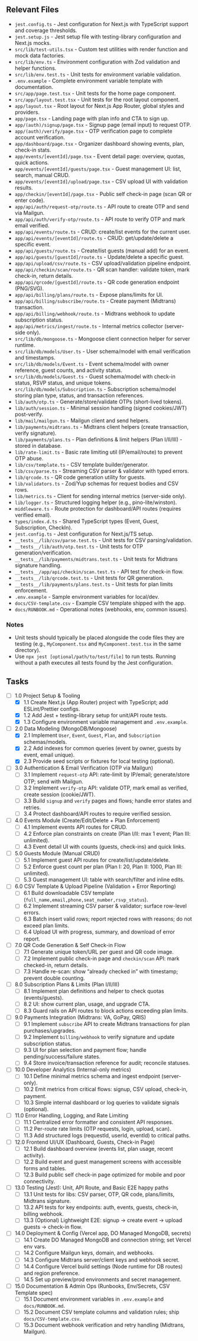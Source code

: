 ## Relevant Files

- `jest.config.ts` - Jest configuration for Next.js with TypeScript support and coverage thresholds.
- `jest.setup.js` - Jest setup file with testing-library configuration and Next.js mocks.
- `src/lib/test-utils.tsx` - Custom test utilities with render function and mock data factories.
- `src/lib/env.ts` - Environment configuration with Zod validation and helper functions.
- `src/lib/env.test.ts` - Unit tests for environment variable validation.
- `.env.example` - Complete environment variable template with documentation.
- `src/app/page.test.tsx` - Unit tests for the home page component.
- `src/app/layout.test.tsx` - Unit tests for the root layout component.
- `app/layout.tsx` - Root layout for Next.js App Router, global styles and providers.
- `app/page.tsx` - Landing page with plan info and CTA to sign up.
- `app/(auth)/signup/page.tsx` - Signup page (email input) to request OTP.
- `app/(auth)/verify/page.tsx` - OTP verification page to complete account verification.
- `app/dashboard/page.tsx` - Organizer dashboard showing events, plan, check-in stats.
- `app/events/[eventId]/page.tsx` - Event detail page: overview, quotas, quick actions.
- `app/events/[eventId]/guests/page.tsx` - Guest management UI: list, search, manual CRUD.
- `app/events/[eventId]/upload/page.tsx` - CSV upload UI with validation results.
- `app/checkin/[eventId]/page.tsx` - Public self check-in page (scan QR or enter code).
- `app/api/auth/request-otp/route.ts` - API route to create OTP and send via Mailgun.
- `app/api/auth/verify-otp/route.ts` - API route to verify OTP and mark email verified.
- `app/api/events/route.ts` - CRUD: create/list events for the current user.
- `app/api/events/[eventId]/route.ts` - CRUD: get/update/delete a specific event.
- `app/api/guests/route.ts` - Create/list guests (manual add) for an event.
- `app/api/guests/[guestId]/route.ts` - Update/delete a specific guest.
- `app/api/upload/csv/route.ts` - CSV upload/validation pipeline endpoint.
- `app/api/checkin/scan/route.ts` - QR scan handler: validate token, mark check-in, return details.
- `app/api/qrcode/[guestId]/route.ts` - QR code generation endpoint (PNG/SVG).
- `app/api/billing/plans/route.ts` - Expose plans/limits for UI.
- `app/api/billing/subscribe/route.ts` - Create payment (Midtrans) transaction.
- `app/api/billing/webhook/route.ts` - Midtrans webhook to update subscription status.
- `app/api/metrics/ingest/route.ts` - Internal metrics collector (server-side only).
- `src/lib/db/mongoose.ts` - Mongoose client connection helper for server runtime.
- `src/lib/db/models/User.ts` - User schema/model with email verification and timestamps.
- `src/lib/db/models/Event.ts` - Event schema/model with owner reference, guest counts, and activity status.
- `src/lib/db/models/Guest.ts` - Guest schema/model with check-in status, RSVP status, and unique tokens.
- `src/lib/db/models/Subscription.ts` - Subscription schema/model storing plan type, status, and transaction references.
- `lib/auth/otp.ts` - Generate/store/validate OTPs (short-lived tokens).
- `lib/auth/session.ts` - Minimal session handling (signed cookies/JWT) post-verify.
- `lib/mail/mailgun.ts` - Mailgun client and send helpers.
- `lib/payments/midtrans.ts` - Midtrans client helpers (create transaction, verify signature).
- `lib/payments/plans.ts` - Plan definitions & limit helpers (Plan I/II/III) - stored in database.
- `lib/rate-limit.ts` - Basic rate limiting util (IP/email/route) to prevent OTP abuse.
- `lib/csv/template.ts` - CSV template builder/generator.
- `lib/csv/parse.ts` - Streaming CSV parser & validator with typed errors.
- `lib/qrcode.ts` - QR code generation utility for guests.
- `lib/validators.ts` - Zod/Yup schemas for request bodies and CSV rows.
- `lib/metrics.ts` - Client for sending internal metrics (server-side only).
- `lib/logger.ts` - Structured logging helper (e.g., pino-lite/winston).
- `middleware.ts` - Route protection for dashboard/API routes (requires verified email).
- `types/index.d.ts` - Shared TypeScript types (Event, Guest, Subscription, CheckIn).
- `jest.config.ts` - Jest configuration for Next.js/TS setup.
- `__tests__/lib/csv/parse.test.ts` - Unit tests for CSV parsing/validation.
- `__tests__/lib/auth/otp.test.ts` - Unit tests for OTP generation/verification.
- `__tests__/lib/payments/midtrans.test.ts` - Unit tests for Midtrans signature handling.
- `__tests__/app/api/checkin/scan.test.ts` - API test for check-in flow.
- `__tests__/lib/qrcode.test.ts` - Unit tests for QR generation.
- `__tests__/lib/payments/plans.test.ts` - Unit tests for plan limits enforcement.
- `.env.example` - Sample environment variables for local/dev.
- `docs/CSV-template.csv` - Example CSV template shipped with the app.
- `docs/RUNBOOK.md` - Operational notes (webhooks, env, common issues).

### Notes

- Unit tests should typically be placed alongside the code files they are testing (e.g., `MyComponent.tsx` and `MyComponent.test.tsx` in the same directory).
- Use `npx jest [optional/path/to/test/file]` to run tests. Running without a path executes all tests found by the Jest configuration.

## Tasks

- [ ] 1.0 Project Setup & Tooling
  - [x] 1.1 Create Next.js (App Router) project with TypeScript; add ESLint/Prettier configs.
  - [x] 1.2 Add Jest + testing-library setup for unit/API route tests.
  - [x] 1.3 Configure environment variable management and `.env.example`.

- [ ] 2.0 Data Modeling (MongoDB/Mongoose)
  - [x] 2.1 Implement `User`, `Event`, `Guest`, `Plan`, and `Subscription` schemas/models.
  - [x] 2.2 Add indexes for common queries (event by owner, guests by event, email unique).
  - [x] 2.3 Provide seed scripts or fixtures for local testing (optional).

- [ ] 3.0 Authentication & Email Verification (OTP via Mailgun)
  - [ ] 3.1 Implement `request-otp` API: rate-limit by IP/email; generate/store OTP; send with Mailgun.
  - [ ] 3.2 Implement `verify-otp` API: validate OTP, mark email as verified, create session (cookie/JWT).
  - [ ] 3.3 Build `signup` and `verify` pages and flows; handle error states and retries.
  - [ ] 3.4 Protect dashboard/API routes to require verified session.

- [ ] 4.0 Events Module (Create/Edit/Delete + Plan Enforcement)
  - [ ] 4.1 Implement events API routes for CRUD.
  - [ ] 4.2 Enforce plan constraints on create (Plan I/II: max 1 event; Plan III: unlimited).
  - [ ] 4.3 Event detail UI with counts (guests, check-ins) and quick links.

- [ ] 5.0 Guests Module (Manual CRUD)
  - [ ] 5.1 Implement guest API routes for create/list/update/delete.
  - [ ] 5.2 Enforce guest count per plan (Plan I: 20, Plan II: 1000, Plan III: unlimited).
  - [ ] 5.3 Guest management UI: table with search/filter and inline edits.

- [ ] 6.0 CSV Template & Upload Pipeline (Validation + Error Reporting)
  - [ ] 6.1 Build downloadable CSV template (`full_name,email,phone,seat_number,rsvp_status`).
  - [ ] 6.2 Implement streaming CSV parser & validator; surface row-level errors.
  - [ ] 6.3 Batch insert valid rows; report rejected rows with reasons; do not exceed plan limits.
  - [ ] 6.4 Upload UI with progress, summary, and download of error report.

- [ ] 7.0 QR Code Generation & Self Check-in Flow
  - [ ] 7.1 Generate unique token/URL per guest and QR code image.
  - [ ] 7.2 Implement public check-in page and `checkin/scan` API: mark checked-in, return details.
  - [ ] 7.3 Handle re-scan: show “already checked in” with timestamp; prevent double counting.

- [ ] 8.0 Subscription Plans & Limits (Plan I/II/III)
  - [ ] 8.1 Implement plan definitions and helper to check quotas (events/guests).
  - [ ] 8.2 UI: show current plan, usage, and upgrade CTA.
  - [ ] 8.3 Guard rails on API routes to block actions exceeding plan limits.

- [ ] 9.0 Payments Integration (Midtrans: VA, GoPay, QRIS)
  - [ ] 9.1 Implement `subscribe` API to create Midtrans transactions for plan purchases/upgrades.
  - [ ] 9.2 Implement `billing/webhook` to verify signature and update subscription status.
  - [ ] 9.3 UI for plan selection and payment flow; handle pending/success/failure states.
  - [ ] 9.4 Store invoice/transaction reference for audit; reconcile statuses.

- [ ] 10.0 Developer Analytics (Internal-only metrics)
  - [ ] 10.1 Define minimal metrics schema and ingest endpoint (server-only).
  - [ ] 10.2 Emit metrics from critical flows: signup, CSV upload, check-in, payment.
  - [ ] 10.3 Simple internal dashboard or log queries to validate signals (optional).

- [ ] 11.0 Error Handling, Logging, and Rate Limiting
  - [ ] 11.1 Centralized error formatter and consistent API responses.
  - [ ] 11.2 Per-route rate limits (OTP requests, login, upload, scan).
  - [ ] 11.3 Add structured logs (requestId, userId, eventId) to critical paths.

- [ ] 12.0 Frontend UI/UX (Dashboard, Guests, Check-in Page)
  - [ ] 12.1 Build dashboard overview (events list, plan usage, recent activity).
  - [ ] 12.2 Build event and guest management screens with accessible forms and tables.
  - [ ] 12.3 Build public self check-in page optimized for mobile and poor connectivity.

- [ ] 13.0 Testing (Jest): Unit, API Route, and Basic E2E happy paths
  - [ ] 13.1 Unit tests for libs: CSV parser, OTP, QR code, plans/limits, Midtrans signature.
  - [ ] 13.2 API tests for key endpoints: auth, events, guests, check-in, billing webhook.
  - [ ] 13.3 (Optional) Lightweight E2E: signup → create event → upload guests → check-in flow.

- [ ] 14.0 Deployment & Config (Vercel app, DO Managed MongoDB, secrets)
  - [ ] 14.1 Create DO Managed MongoDB and connection string; set Vercel env vars.
  - [ ] 14.2 Configure Mailgun keys, domain, and webhooks.
  - [ ] 14.3 Configure Midtrans server/client keys and webhook secret.
  - [ ] 14.4 Configure Vercel build settings (Node runtime for DB routes) and region preference.
  - [ ] 14.5 Set up preview/prod environments and secret management.

- [ ] 15.0 Documentation & Admin Ops (Runbooks, Env/Secrets, CSV Template spec)
  - [ ] 15.1 Document environment variables in `.env.example` and `docs/RUNBOOK.md`.
  - [ ] 15.2 Document CSV template columns and validation rules; ship `docs/CSV-template.csv`.
  - [ ] 15.3 Document webhook verification and retry handling (Midtrans, Mailgun).
